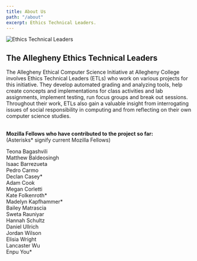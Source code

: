```yaml
---
title: About Us
path: "/about"
excerpt: Ethics Technical Leaders.
---
```

![Ethics Technical Leaders](./group2.jpg)

## The Allegheny Ethics Technical Leaders

The Allegheny Ethical Computer Science Initiative at Allegheny College involves Ethics Technical Leaders (ETLs) who work on various projects for this initiative. They develop automated grading and analyzing tools,  help create concepts and implementations for class activities and lab assignments, implement testing, run focus groups and break out sessions. Throughout their work, ETLs also gain a valuable insight from interrogating issues of social responsibility in computing and from reflecting on their own computer science studies.
<br /><br />

**Mozilla Fellows who have contributed to the project so far:** <br /> (Asterisks* signify current Mozilla Fellows)

Teona Bagashvili <br />
Matthew Baldeosingh <br />
Isaac Barrezueta <br />
Pedro Carmo <br />
Declan Casey* <br />
Adam Cook <br />
Megan Corletti <br />
Kate Folkenroth* <br />
Madelyn Kapfhammer* <br />
Bailey Matrascia <br />
Sweta Rauniyar <br />
Hannah Schultz <br />
Daniel Ullrich <br />
Jordan Wilson <br />
Elisia Wright <br />
Lancaster Wu <br />
Enpu You*

<br />
